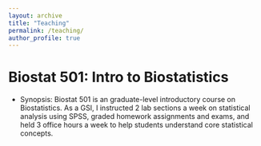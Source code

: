 ```yaml
---
layout: archive
title: "Teaching"
permalink: /teaching/
author_profile: true
---
```

  
# Biostat 501: Intro to Biostatistics
* Synopsis: Biostat 501 is an graduate-level introductory course on Biostatistics. As a GSI, I instructed 2 lab sections a week on statistical analysis using SPSS, graded homework assignments and exams, and held 3 office hours a week to help students understand core statistical concepts.
